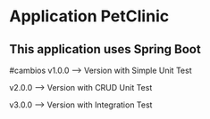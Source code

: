 # Application PetClinic

## This application uses Spring Boot 
#cambios
v1.0.0 --> Version with Simple Unit Test

v2.0.0 --> Version with CRUD Unit Test

v3.0.0 --> Version with Integration Test